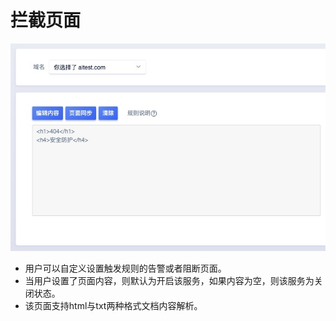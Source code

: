 # 拦截页面
![](/images/15971466732152.jpg)

- 用户可以自定义设置触发规则的告警或者阻断页面。
- 当用户设置了页面内容，则默认为开启该服务，如果内容为空，则该服务为关闭状态。
- 该页面支持html与txt两种格式文档内容解析。
